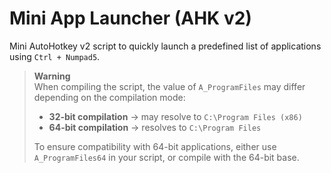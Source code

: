 # Mini App Launcher (AHK v2)

Mini AutoHotkey v2 script to quickly launch a predefined list of applications using `Ctrl + Numpad5`.

> **Warning**  
> When compiling the script, the value of `A_ProgramFiles` may differ depending on the compilation mode:  
> 
> - **32-bit compilation** → may resolve to `C:\Program Files (x86)`  
> - **64-bit compilation** → resolves to `C:\Program Files`  
> 
> To ensure compatibility with 64-bit applications, either use `A_ProgramFiles64` in your script, or compile with the 64-bit base.
